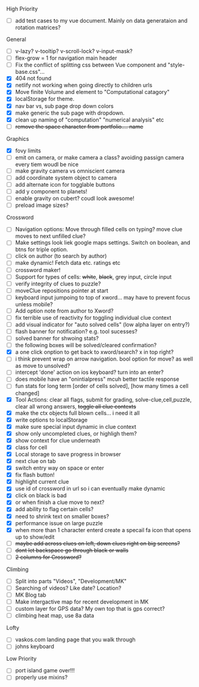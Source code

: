 High Priority

- [ ] add test cases to my vue document. Mainly on data generataion and rotation matrices?

General

- [ ] v-lazy? v-tooltip? v-scroll-lock? v-input-mask?
- [ ] flex-grow = 1 for navigation main header
- [ ] Fix the conflict of splitting css between Vue component and "style-base.css"...
- [x] 404 not found
- [x] netlify not working when going directly to children urls
- [x] Move finite Volume and element to "Computational catagory"
- [x] localStorage for theme.
- [x] nav bar vs, sub page drop down colors
- [x] make generic the sub page with dropdown.
- [x] clean up naming of "computation" "numerical analysis" etc
- [ ] ~~remove the space character from portfolio.... name~~

Graphics

- [x] fovy limits
- [ ] emit on camera, or make camera a class? avoiding passign camera every tiem woudl be nice
- [ ] make gravity camera vs omniscient camera
- [ ] add coordinate system object to camera
- [ ] add alternate icon for togglable buttons
- [ ] add y component to planets!
- [ ] enable gravity on cubert? coudl look awesome!
- [ ] preload image sizes?

Crossword

- [ ] Navigation options: Move through filled cells on typing? move clue moves to next unfilled clue?
- [ ] Make settings look liek google maps settings. Switch on boolean, and btns for triple option.
- [ ] click on author (to search by author)
- [ ] make dynamic! Fetch data etc. ratings etc
- [ ] crossword maker!
- [ ] Support for types of cells: ~~white~~, ~~black~~, grey input, circle input
- [ ] verify integrity of clues to puzzle?
- [ ] moveClue repositions pointer at start
- [ ] keyboard input jumpoing to top of xword... may have to prevent focus unless mobile?
- [ ] Add option note from author to Xword?
- [ ] fix terrible use of reactivity for toggling individual clue context
- [ ] add visual indicator for "auto solved cells" (low alpha layer on entry?)
- [ ] flash banner for notification? e.g. tool sucesses?
- [ ] solved banner for shwoing stats?
- [ ] the following boxes will be solved/cleared confirmation?
- [x] a one click onption to get back to xword/search? x in top right?
- [ ] i think prevent wrap on arrow navigation. bool option for move? as well as move to unsolved?
- [ ] intercept 'done' action on ios keyboard? turn into an enter?
- [ ] does mobile have an "onintialpress" mcuh better tactile response
- [ ] fun stats for long term [order of cells solved], [how many times a cell changed]
- [x] Tool Actions: clear all flags, submit for grading, solve-clue,cell,puzzle, clear all wrong answers, ~~toggle all clue contexts~~
- [x] make the ctx objects full blown cells... i need it all
- [x] write options to localStorage
- [x] make sure special input dynamic in clue context
- [x] show only uncompleted clues, or highligh them?
- [x] show context for clue underneath
- [x] class for cell
- [x] Local storage to save progress in browser
- [x] next clue on tab
- [x] switch entry way on space or enter
- [x] fix flash button!
- [x] highlight current clue
- [x] use id of crossword in url so i can eventually make dynamic
- [x] click on black is bad
- [x] or when finish a clue move to next?
- [x] add ability to flag certain cells?
- [x] need to shrink text on smaller boxes?
- [x] performance issue on large puzzle
- [x] when more than 1 character enterd create a specail fa icon that opens up to show/edit
- [ ] ~~maybe add across clues on left, down clues right on big screens?~~
- [ ] ~~dont let backspace go through black or walls~~
- [ ] ~~2 columns for Crossword?~~

Climbing

- [ ] Split into parts "Videos", "Development/MK"
- [ ] Searching of videos? Like date? Location?
- [ ] MK Blog tab
- [ ] Make intergactive map for recent development in MK
- [ ] custom layer for GPS data? My own top that is gps correct?
- [ ] climbing heat map, use 8a data

Lofty

- [ ] vaskos.com landing page that you walk through
- [ ] johns keyboard

Low Priority

- [ ] port island game over!!!
- [ ] properly use mixins?
